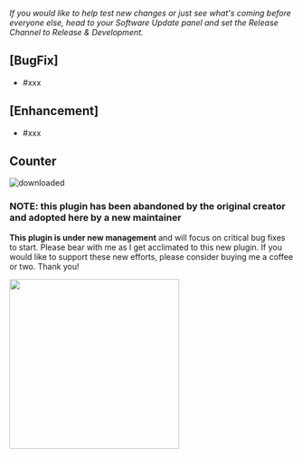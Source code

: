 *If you would like to help test new changes or just see what's coming before everyone else, head to your Software Update panel and set the Release Channel to Release & Development.*

## [BugFix]
- #xxx

## [Enhancement]
- #xxx

## Counter
![downloaded](https://img.shields.io/github/downloads/dojohnso/OctoPrint-SpoolManager/xxx/total)

### NOTE: this plugin has been abandoned by the original creator and adopted here by a new maintainer

**This plugin is under new management** and will focus on critical bug fixes to start. Please bear with me as I get acclimated to this new plugin. If you would like to support these new efforts, please consider buying me a coffee or two. Thank you!

<a href="https://www.buymeacoffee.com/djohnson.tech" target="_blank"><img src="https://djohnson.tech/images/white-button.png" width=300 /></a>
